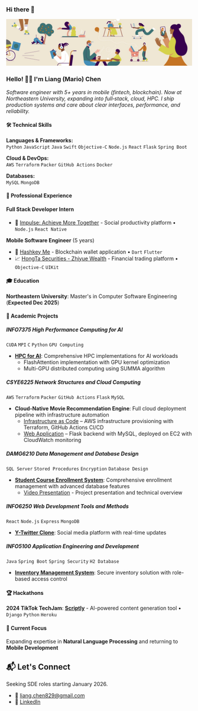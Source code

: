 ### Hi there 👋

<!--
**dexkum-2myzZy-jipzid/dexkum-2myzZy-jipzid** is a ✨ _special_ ✨ repository because its `README.md` (this file) appears on your GitHub profile.

Here are some ideas to get you started:

- 🔭 I’m currently working on ...
- 🌱 I’m currently learning ...
- 👯 I’m looking to collaborate on ...
- 🤔 I’m looking for help with ...
- 💬 Ask me about ...
- 📫 How to reach me: ...
- 😄 Pronouns: ...
- ⚡ Fun fact: ...
-->

![Header](https://github.com/dexkum-2myzZy-jipzid/dexkum-2myzZy-jipzid/blob/main/header.jpeg)

### Hello! 👋🏻 I'm **Liang (Mario) Chen**

_Software engineer with 5+ years in mobile (fintech, blockchain). Now at Northeastern University, expanding into full‑stack, cloud, HPC. I ship production systems and care about clear interfaces, performance, and reliability._

#### 🛠️ Technical Skills

**Languages & Frameworks:**  
`Python` `JavaScript` `Java` `Swift` `Objective-C` `Node.js` `React` `Flask` `Spring Boot`

**Cloud & DevOps:**  
`AWS` `Terraform` `Packer` `GitHub Actions` `Docker`

**Databases:**  
`MySQL` `MongoDB`

#### 💼 Professional Experience

#### Full Stack Developer Intern

- 🤝 [Impulse: Achieve More Together](https://www.findyourimpulse.com) - Social productivity platform • `Node.js` `React Native`

**Mobile Software Engineer** (5 years)

- 📱 [Hashkey Me](https://me.hashkey.com/zh-CN) - Blockchain wallet application • `Dart` `Flutter`
- 📈 [HongTa Securities - Zhiyue Wealth](https://itunes.apple.com/cn/app/id529436337) - Financial trading platform  • `Objective-C` `UIKit`

#### 🎓 Education

**Northeastern University**: Master's in Computer Software Engineering (**Expected Dec 2025**)

#### 🚀 Academic Projects

##### INFO7375 High Performance Computing for AI

`CUDA` `MPI` `C` `Python` `GPU Computing`

- [**HPC for AI**](https://github.com/dexkum-2myzZy-jipzid/INFO7375-HPC-AI): Comprehensive HPC implementations for AI workloads
  - FlashAttention implementation with GPU kernel optimization
  - Multi-GPU distributed computing using SUMMA algorithm

##### CSYE6225 Network Structures and Cloud Computing

`AWS` `Terraform` `Packer` `GitHub Actions` `Flask` `MySQL`

- **Cloud-Native Movie Recommendation Engine**: Full cloud deployment pipeline with infrastructure automation
  - [Infrastructure as Code](https://github.com/dexkum-2myzZy-jipzid/cloud-project-terraform-aws-infra) – AWS infrastructure provisioning with Terraform, GitHub Actions CI/CD
  - [Web Application](https://github.com/dexkum-2myzZy-jipzid/cloud-native-web-application) – Flask backend with MySQL, deployed on EC2 with CloudWatch monitoring

##### DAMG6210 Data Management and Database Design

`SQL Server` `Stored Procedures` `Encryption` `Database Design`

- [**Student Course Enrollment System**](https://github.com/dexkum-2myzZy-jipzid/student-enrollment-system): Comprehensive enrollment management with advanced database features
  - [Video Presentation](https://youtu.be/yBI5mhUKm9g?si=lSQA8FvK2D8IWUwi&t=3037) - Project presentation and technical overview

##### INFO6250 Web Development Tools and Methods

`React` `Node.js` `Express` `MongoDB`

- [**Y-Twitter Clone**](https://github.com/dexkum-2myzZy-jipzid/Y-TwitterClone): Social media platform with real-time updates

##### INFO5100 Application Engineering and Development

`Java` `Spring Boot` `Spring Security` `H2 Database`

- [**Inventory Management System**](https://github.com/dexkum-2myzZy-jipzid/inventory-management-system): Secure inventory solution with role-based access control

#### 🏆 Hackathons

**2024 TikTok TechJam**: [**Scriptly**](https://devpost.com/software/scriptly) - AI-powered content generation tool • `Django` `Python` `Heroku`

#### 🎯 Current Focus

Expanding expertise in **Natural Language Processing** and returning to **Mobile Development**

## 📬 Let's Connect

Seeking SDE roles starting January 2026.

- 📧 <liang.chen829@gmail.com>
- 🔗 [LinkedIn](https://www.linkedin.com/in/liang-chen-0829zzz)
